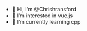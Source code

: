 - 👋 Hi, I’m @Chrishransford
- 👀 I’m interested in vue.js
- 🌱 I’m currently learning cpp

<!---
Chrishransford/Chrishransford is a ✨ special ✨ repository because its `README.md` (this file) appears on your GitHub profile.
You can click the Preview link to take a look at your changes.
--->

